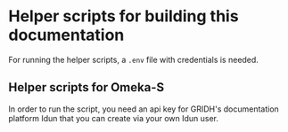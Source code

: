# Helper scripts for building this documentation

For running the helper scripts, a `.env` file with credentials is needed. 

## Helper scripts for Omeka-S
In order to run the script, you need an api key for GRIDH's documentation platform Idun that you can create via your own Idun user. 
